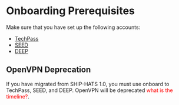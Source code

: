 # Onboarding Prerequisites

Make sure that you have set up the following accounts:

- [TechPass]()
- [SEED]()
- [DEEP]()

## OpenVPN Deprecation

If you have migrated from SHIP-HATS 1.0, you must use onboard to TechPass, SEED, and DEEP. OpenVPN will be deprecated <span style="color:red">what is the timeline?</span>.